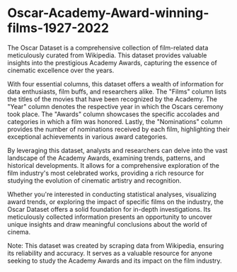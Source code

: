 # Oscar-Academy-Award-winning-films-1927-2022



The Oscar Dataset is a comprehensive collection of film-related data meticulously curated from Wikipedia. This dataset provides valuable insights into the prestigious Academy Awards, capturing the essence of cinematic excellence over the years.

With four essential columns, this dataset offers a wealth of information for data enthusiasts, film buffs, and researchers alike. The "Films" column lists the titles of the movies that have been recognized by the Academy. The "Year" column denotes the respective year in which the Oscars ceremony took place. The "Awards" column showcases the specific accolades and categories in which a film was honored. Lastly, the "Nominations" column provides the number of nominations received by each film, highlighting their exceptional achievements in various award categories.

By leveraging this dataset, analysts and researchers can delve into the vast landscape of the Academy Awards, examining trends, patterns, and historical developments. It allows for a comprehensive exploration of the film industry's most celebrated works, providing a rich resource for studying the evolution of cinematic artistry and recognition.

Whether you're interested in conducting statistical analyses, visualizing award trends, or exploring the impact of specific films on the industry, the Oscar Dataset offers a solid foundation for in-depth investigations. Its meticulously collected information presents an opportunity to uncover unique insights and draw meaningful conclusions about the world of cinema.

Note: This dataset was created by scraping data from Wikipedia, ensuring its reliability and accuracy. It serves as a valuable resource for anyone seeking to study the Academy Awards and its impact on the film industry.
